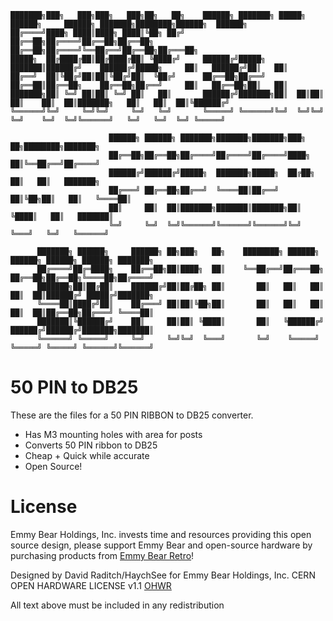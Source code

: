     ███████╗███╗   ███╗███╗   ███╗██╗   ██╗    ██████╗ ███████╗ █████╗ ██████╗     ██████╗ ███████╗████████╗██████╗  ██████╗ 
    ██╔════╝████╗ ████║████╗ ████║╚██╗ ██╔╝    ██╔══██╗██╔════╝██╔══██╗██╔══██╗    ██╔══██╗██╔════╝╚══██╔══╝██╔══██╗██╔═══██╗
    █████╗  ██╔████╔██║██╔████╔██║ ╚████╔╝     ██████╔╝█████╗  ███████║██████╔╝    ██████╔╝█████╗     ██║   ██████╔╝██║   ██║
    ██╔══╝  ██║╚██╔╝██║██║╚██╔╝██║  ╚██╔╝      ██╔══██╗██╔══╝  ██╔══██║██╔══██╗    ██╔══██╗██╔══╝     ██║   ██╔══██╗██║   ██║
    ███████╗██║ ╚═╝ ██║██║ ╚═╝ ██║   ██║       ██████╔╝███████╗██║  ██║██║  ██║    ██║  ██║███████╗   ██║   ██║  ██║╚██████╔╝
    ╚══════╝╚═╝     ╚═╝╚═╝     ╚═╝   ╚═╝       ╚═════╝ ╚══════╝╚═╝  ╚═╝╚═╝  ╚═╝    ╚═╝  ╚═╝╚══════╝   ╚═╝   ╚═╝  ╚═╝ ╚═════╝ 
                                                                                                                         
                          ██████╗ ██████╗ ███████╗███████╗███████╗███╗   ██╗████████╗███████╗                              
                          ██╔══██╗██╔══██╗██╔════╝██╔════╝██╔════╝████╗  ██║╚══██╔══╝██╔════╝                              
                          ██████╔╝██████╔╝█████╗  ███████╗█████╗  ██╔██╗ ██║   ██║   ███████╗                              
                          ██╔═══╝ ██╔══██╗██╔══╝  ╚════██║██╔══╝  ██║╚██╗██║   ██║   ╚════██║                              
                          ██║     ██║  ██║███████╗███████║███████╗██║ ╚████║   ██║   ███████║                              
                          ╚═╝     ╚═╝  ╚═╝╚══════╝╚══════╝╚══════╝╚═╝  ╚═══╝   ╚═╝   ╚══════╝                              
                                                                                                                         
          ███████╗ ██████╗     ██████╗ ██╗███╗   ██╗    ████████╗ ██████╗     ██████╗ ██████╗ ██████╗ ███████╗             
          ██╔════╝██╔═████╗    ██╔══██╗██║████╗  ██║    ╚══██╔══╝██╔═══██╗    ██╔══██╗██╔══██╗╚════██╗██╔════╝             
          ███████╗██║██╔██║    ██████╔╝██║██╔██╗ ██║       ██║   ██║   ██║    ██║  ██║██████╔╝ █████╔╝███████╗             
          ╚════██║████╔╝██║    ██╔═══╝ ██║██║╚██╗██║       ██║   ██║   ██║    ██║  ██║██╔══██╗██╔═══╝ ╚════██║             
          ███████║╚██████╔╝    ██║     ██║██║ ╚████║       ██║   ╚██████╔╝    ██████╔╝██████╔╝███████╗███████║             
          ╚══════╝ ╚═════╝     ╚═╝     ╚═╝╚═╝  ╚═══╝       ╚═╝    ╚═════╝     ╚═════╝ ╚═════╝ ╚══════╝╚══════╝             
                                                                                                                         
# 50 PIN to DB25
These are the files for a 50 PIN RIBBON to DB25 converter.

* Has M3 mounting holes with area for posts
* Converts 50 PIN ribbon to DB25
* Cheap + Quick while accurate
* Open Source!

# License

Emmy Bear Holdings, Inc. invests time and resources providing this open source design, please support Emmy Bear and open-source hardware by purchasing products from [Emmy Bear Retro](https://retro.emmybear.shop)!

Designed by David Raditch/HaychSee for Emmy Bear Holdings, Inc. CERN OPEN HARDWARE LICENSE v1.1 [OHWR](http://www.ohwr.org/)

All text above must be included in any redistribution

